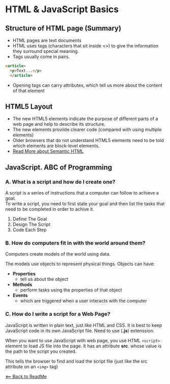 # HTML & JavaScript Basics

## Structure of HTML page (Summary)

- HTML pages are text documents
- HTML uses tags (characters that sit inside <>) to give the information they surround special meaning.
- Tags usually come in pairs.   

```html
<article>
  <p>Text...</p>
  </article>
``` 

- Opening tags can carry attributes, which tell us more about the content of that element

## HTML5 Layout

- The new HTML5 elements indicate the purpose of different parts of a web page and help to describe its structure.
- The new elements proviide clearer code (compared with using multiple <div> elements)
- Older browsers that do not understand HTML5 elements need to be told which elements are block-level elements.
- [Read More about Semantic HTML](../102_notes/html_intro.md)

## JavaScript. ABC of Programming

### A. What is a script and how do I create one?

A script is a series of instructions that a computer can follow to achieve a goal.  
To write a script, you need to first state your goal and then list the tasks that need to be completed in order to achive it.

1. Define The Goal
2. Design The Script
3. Code Each Step  

### B. How do computers fit in with the world around them?

Computers create models of the world using data.  

The models use objects to represent physical things. Objects can have: 
- **Properties** 
    - tell us about the object 
- **Methods** 
    - perform tasks using the properties of that object 
- **Events** 
    - which are triggered when a user interacts with the computer

### C. How do I write a script for a Web Page? 

JavaScript is written in plain text, just like HTML and CSS. It is best to keep JavaScript code in its own JavaScript file. Need to use (**.js**) extenssion. 

When you want to use JavaScript with web page, you use HTML `<script>` element to load JS file into the page. It has an attribute **src**. whose value is the path to the script you created.  

This tells the browser to find and load the script file (just like the src attribute on an `<img>` tag)  

[<== Back to ReadMe](../README.md)